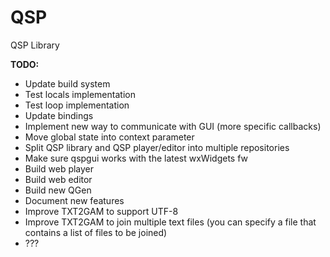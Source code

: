 QSP
===

QSP Library

**TODO:**
* Update build system
* Test locals implementation
* Test loop implementation
* Update bindings
* Implement new way to communicate with GUI (more specific callbacks)
* Move global state into context parameter
* Split QSP library and QSP player/editor into multiple repositories
* Make sure qspgui works with the latest wxWidgets fw
* Build web player
* Build web editor
* Build new QGen
* Document new features
* Improve TXT2GAM to support UTF-8
* Improve TXT2GAM to join multiple text files (you can specify a file that contains a list of files to be joined)
* ???
